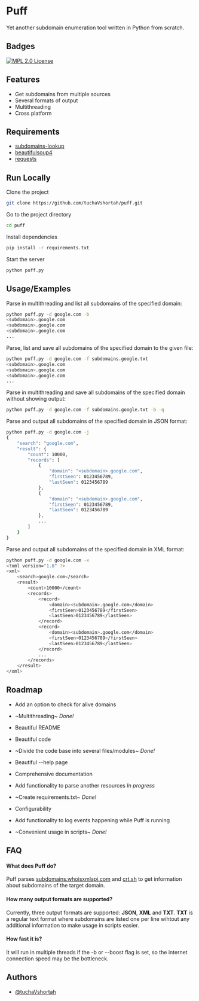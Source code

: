 # Puff

Yet another subdomain enumeration tool written in Python from scratch.



## Badges

[![MPL 2.0 License](https://img.shields.io/badge/License-MPL%202.0-green.svg)](https://choosealicense.com/licenses/mpl-2.0/)


## Features

- Get subdomains from multiple sources 
- Several formats of output
- Multithreading
- Cross platform


## Requirements

 - [subdomains-lookup](https://pypi.org/project/subdomains-lookup/)
 - [beautifulsoup4](https://pypi.org/project/beautifulsoup4/)
 - [requests](https://pypi.org/project/requests/)


## Run Locally

Clone the project

```bash
git clone https://github.com/tuchaVshortah/puff.git
```

Go to the project directory

```bash
cd puff
```

Install dependencies

```bash
pip install -r requirements.txt
```

Start the server

```bash
python puff.py
```


## Usage/Examples

Parse in multithreading and list all subdomains of the specified domain:

```bash
python puff.py -d google.com -b
<subdomain>.google.com
<subdomain>.google.com
<subdomain>.google.com
...
```

Parse, list and save all subdomains of the specified domain to the given file:

```bash
python puff.py -d google.com -f subdomains.google.txt
<subdomain>.google.com
<subdomain>.google.com
<subdomain>.google.com
...
```
Parse in multithreading and save all subdomains of the specified domain without showing output:

```bash
python puff.py -d google.com -f subdomains.google.txt -b -q
```

Parse and output all subdomains of the specified domain in JSON format:

```bash
python puff.py -d google.com -j
{
    "search": "google.com",
    "result": {
        "count": 10000,
        "records": [
            {
                "domain": "<subdomain>.google.com",
                "firstSeen": 0123456789,
                "lastSeen": 0123456789
            },
            {
                "domain": "<subdomain>.google.com",
                "firstSeen": 0123456789,
                "lastSeen": 0123456789
            },
            ...
        ]
    }
}
```

Parse and output all subdomains of the specified domain in XML format:

```bash
python puff.py -d google.com -x
<?xml version="1.0" ?>
<xml>
	<search>google.com</search>
	<result>
		<count>10000</count>
		<records>
			<record>
				<domain><subdomain>.google.com</domain>
				<firstSeen>0123456789</firstSeen>
				<lastSeen>0123456789</lastSeen>
			</record>
			<record>
				<domain><subdomain>.google.com</domain>
				<firstSeen>0123456789</firstSeen>
				<lastSeen>0123456789</lastSeen>
			</record>
            ...
        </records>
	</result>
</xml>

```
## Roadmap

- Add an option to check for alive domains

- ~Multithreading~ *Done!*

- Beautiful README

- Beautiful code

- ~Divide the code base into several files/modules~ *Done!*

- Beautiful --help page 

- Comprehensive documentation

- Add functionality to parse another resources *In progress*

- ~Create requirements.txt~ *Done!*

- Configurability

- Add functionality to log events happening while Puff is running

- ~Convenient usage in scripts~ *Done!*


## FAQ

#### What does Puff do?

Puff parses [subdomains.whoisxmlapi.com](https://subdomains.whoisxmlapi.com/api/) 
and [crt.sh](https://crt.sh/) to get information about subdomains of the target domain.

#### How many output formats are supported?

Currently, three output formats are supported: **JSON**, **XML** and **TXT**. **TXT** 
is a regular text format where subdomains are listed one per line wihtout any additional 
information to make usage in scripts easier.

#### How fast it is?

It will run in multiple threads if the -b or --boost flag is set, 
so the internet connection speed may be the bottleneck.


## Authors

- [@tuchaVshortah](https://github.com/tuchaVshortah)

